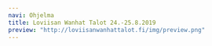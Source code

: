 ```yaml
---
navi: Ohjelma
title: Loviisan Wanhat Talot 24.-25.8.2019
preview: "http://loviisanwanhattalot.fi/img/preview.png"
---
```

<header>
    <div class="logo"></div>
</header>
